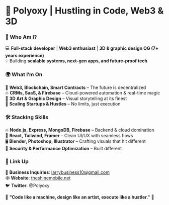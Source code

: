 
# **🚀 Polyoxy | Hustling in Code, Web3 & 3D**  

### **🔹 Who Am I?**  
💻 **Full-stack developer** | **Web3 enthusiast** | **3D & graphic design OG (7+ years experience)**  
💡 Building **scalable systems, next-gen apps, and future-proof tech**  

### **🌍 What I’m On**  
🔗 **Web3, Blockchain, Smart Contracts** – The future is decentralized  
🔥 **CRMs, SaaS, & Firebase** – Cloud-powered automation & real-time magic  
🎨 **3D Art & Graphic Design** – Visual storytelling at its finest  
🚀 **Scaling Startups & Hustles** – No limits, just execution  

### **🛠️ Stacking Skills**  
🔥 **Node.js, Express, MongoDB, Firebase** – Backend & cloud domination  
🎨 **React, Tailwind, Framer** – Clean UI/UX with seamless flows  
🖥️ **Blender, Photoshop, Illustrator** – Crafting visuals that hit different  
🔐 **Security & Performance Optimization** – Built different  

### **📩 Link Up**  
📧 **Business Inquiries**: larrybusiness10@gmail.com  
🕸️ **Website**: [theshinemobile.net](https://theshinemobile.net)  
🐦 **Twitter**: @Polyoxy  

🚨 **"Code like a machine, design like an artist, execute like a hustler."** 🚨  
